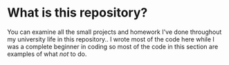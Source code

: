 What is this repository?
=====
You can examine all the small projects and homework I've done throughout my university life in this repository.. I wrote most of the code here while I was a complete beginner in coding so most of the code in this section are examples of what *not* to do.
